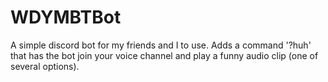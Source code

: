 # WDYMBTBot

A simple discord bot for my friends and I to use. Adds a command '?huh' that has the bot join your voice channel and play a funny audio clip (one of several options).
